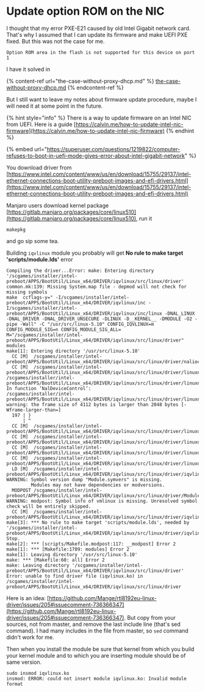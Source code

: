 # Update option ROM on the NIC

I thought that my error PXE-E21 caused by old Intel Gigabit network card. That's why I assumed that I can update its firmware and make UEFI PXE fixed. But this was not the case for me.&#x20;

```
Option ROM area in the flash is not supported for this device on port 1
```

I have it solved in

{% content-ref url="the-case-without-proxy-dhcp.md" %}
[the-case-without-proxy-dhcp.md](the-case-without-proxy-dhcp.md)
{% endcontent-ref %}

But I still want to leave my notes about firmware update procedure, maybe I will need it at some point in the future.

{% hint style="info" %}
There is a way to update firmware on an Intel NIC from UEFI. Here is a guide [https://calvin.me/how-to-update-intel-nic-firmware](https://calvin.me/how-to-update-intel-nic-firmware)
{% endhint %}

{% embed url="https://superuser.com/questions/1219822/computer-refuses-to-boot-in-uefi-mode-gives-error-about-intel-gigabit-network" %}

You download driver from [https://www.intel.com/content/www/us/en/download/15755/29137/intel-ethernet-connections-boot-utility-preboot-images-and-efi-drivers.html](https://www.intel.com/content/www/us/en/download/15755/29137/intel-ethernet-connections-boot-utility-preboot-images-and-efi-drivers.html)

Manjaro users download kernel package [https://gitlab.manjaro.org/packages/core/linux510](https://gitlab.manjaro.org/packages/core/linux510), run it

```
makepkg
```

and go sip some tea.

Building `iqvlinux` module you probably will get **No rule to make target 'scripts/module.lds'** error

```
Compiling the driver...Error: make: Entering directory '/scgames/installer/intel-preboot/APPS/BootUtil/Linux_x64/DRIVER/iqvlinux/src/linux/driver'
common.mk:139: Missing System.map file - depmod will not check for missing symbols
make  ccflags-y=" -I/scgames/installer/intel-preboot/APPS/BootUtil/Linux_x64/DRIVER/iqvlinux/inc -I/scgames/installer/intel-preboot/APPS/BootUtil/Linux_x64/DRIVER/iqvlinux/inc/linux -DNAL_LINUX -DNAL_DRIVER -DNAL_DRIVER_UNSECURE -DLINUX -D__KERNEL__ -DMODULE -O2 -pipe -Wall" -C "/usr/src/linux-5.10" CONFIG_IQVLINUX=m CONFIG_MODULE_SIG=n CONFIG_MODULE_SIG_ALL= M="/scgames/installer/intel-preboot/APPS/BootUtil/Linux_x64/DRIVER/iqvlinux/src/linux/driver"    modules
make[1]: Entering directory '/usr/src/linux-5.10'
  CC [M]  /scgames/installer/intel-preboot/APPS/BootUtil/Linux_x64/DRIVER/iqvlinux/src/linux/driver/nalioctldrv.o
  CC [M]  /scgames/installer/intel-preboot/APPS/BootUtil/Linux_x64/DRIVER/iqvlinux/src/linux/driver/linuxnaldriver.o
/scgames/installer/intel-preboot/APPS/BootUtil/Linux_x64/DRIVER/iqvlinux/src/linux/driver/linuxnaldriver.c: In function ‘NalDeviceControl’:
/scgames/installer/intel-preboot/APPS/BootUtil/Linux_x64/DRIVER/iqvlinux/src/linux/driver/linuxnaldriver.c:197:1: warning: the frame size of 4112 bytes is larger than 2048 bytes [-Wframe-larger-than=]
  197 | }
      | ^
  CC [M]  /scgames/installer/intel-preboot/APPS/BootUtil/Linux_x64/DRIVER/iqvlinux/src/linux/driver/linuxdriveros_i.o
  CC [M]  /scgames/installer/intel-preboot/APPS/BootUtil/Linux_x64/DRIVER/iqvlinux/src/linux/driver/linuxdriverpci_i.o
  CC [M]  /scgames/installer/intel-preboot/APPS/BootUtil/Linux_x64/DRIVER/iqvlinux/src/linux/driver/linuxdriverdevice_i.o
  CC [M]  /scgames/installer/intel-preboot/APPS/BootUtil/Linux_x64/DRIVER/iqvlinux/src/linux/driver/linuxdrivermemory_i.o
  LD [M]  /scgames/installer/intel-preboot/APPS/BootUtil/Linux_x64/DRIVER/iqvlinux/src/linux/driver/iqvlinux.o
WARNING: Symbol version dump "Module.symvers" is missing.
         Modules may not have dependencies or modversions.
  MODPOST /scgames/installer/intel-preboot/APPS/BootUtil/Linux_x64/DRIVER/iqvlinux/src/linux/driver/Module.symvers
WARNING: modpost: Symbol info of vmlinux is missing. Unresolved symbol check will be entirely skipped.
  CC [M]  /scgames/installer/intel-preboot/APPS/BootUtil/Linux_x64/DRIVER/iqvlinux/src/linux/driver/iqvlinux.mod.o
make[3]: *** No rule to make target 'scripts/module.lds', needed by '/scgames/installer/intel-preboot/APPS/BootUtil/Linux_x64/DRIVER/iqvlinux/src/linux/driver/iqvlinux.ko'.  Stop.
make[2]: *** [scripts/Makefile.modpost:117: __modpost] Error 2
make[1]: *** [Makefile:1709: modules] Error 2
make[1]: Leaving directory '/usr/src/linux-5.10'
make: *** [Makefile:60: all] Error 2
make: Leaving directory '/scgames/installer/intel-preboot/APPS/BootUtil/Linux_x64/DRIVER/iqvlinux/src/linux/driver'
Error: unable to find driver file (iqvlinux.ko) in /scgames/installer/intel-preboot/APPS/BootUtil/Linux_x64/DRIVER/iqvlinux/src/linux/driver
```

Here is an idea: [https://github.com/Mange/rtl8192eu-linux-driver/issues/205#issuecomment-736366347](https://github.com/Mange/rtl8192eu-linux-driver/issues/205#issuecomment-736366347). But copy from your sources, not from master, and remove the last include line (that's sed command). I had many includes in the file from master, so `sed` command didn't work for me.

Then when you install the module be sure that kernel from which you build your kernel module and to which you are inserting module should be of same version.

```
sudo insmod iqvlinux.ko
insmod: ERROR: could not insert module iqvlinux.ko: Invalid module format
```
